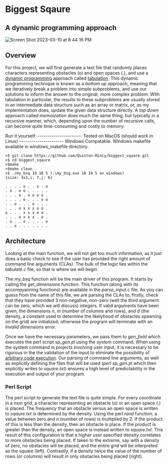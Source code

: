 # Biggest Sqaure
## A dynamic programming approach

![Screen Shot 2023-03-10 at 8 44 16 PM](https://user-images.githubusercontent.com/73136662/224458228-d5dcfe9c-703d-4b2e-9113-c1170ca2b38d.png)

## Overview 

For this project, we will first generate a text file that randomly places characters representing obstacles (o) and open spaces (.), and use
a [dynamic programming](https://en.wikipedia.org/wiki/Dynamic_programming) approach called [tabulation](https://www.geeksforgeeks.org/tabulation-vs-memoization/).
This dynamic programming technique is known as a *bottom up* approach, meaning that we iteratively break a problem into simple subproblems, and use our solutions
to inform the answer to the original, more complex problem. With tabulation in particular, the results to these subproblems are usually stored in an intermediate
data structure such as an array or matrix, or, as my implementation does, update the given data structure directly. A *top down* approach called *memoization* 
does much the same thing, but typically in a recursive manner, which, depending upon the number of recursive calls, can become quite time-consuming and costly to
memory.

Run it yourself:
---------------------- Tested on MacOS (should work in Linux)
---------------------- Windows Compatable. Windows makefile available in windows_makefile directory.
```
>$ git clone https://github.com/Quinton-Mincy/biggest_square.git
>$ cd biggest_sqaure
>$make
>$make clean
>$ ./my_bsq 10 10 5 (.\my_bsq.exe 10 10 5 on windows)
{size: 3x3,i: 7,j: 6}

. . . . o . . o . o 
. o . o o . . . . . 
. . . o . o o o o . 
. . . . o . . . o o 
. . o . . . o . . . 
. . . o x x x o o . 
o . . . x x x o o . 
. . . o x x x . o . 
. o . . o . . . . o 
. . o . . . . . . . 
```

## Architecture

Looking at the main function, we will not get too much information, as it just does a basic check to see if the user has provided the right amount 
of command line arguments (CLAs).  The bulk of the logic lies within the *tabulate.c* file, so that is where we will begin.

The *my_bsq* function will be the main driver of this program. It starts by calling the *get_dimensions* function. This function (along with its
accompyanning functions) are available in the *parse_input.c* file. As you can guess from the name of this file, we are parsing the CLAs to, firstly,
check that they have provided 3 non-negative, non-zero (well the third argument can be zero, which we will discuss) integers. If valid arguments have
been given, the dimensions *n*, *m* (number of columns and rows), and *d* (the density, a constant used to determine the likelyhood of obstacles
spawning on the grid) are initialized; otherwise the program will terminate with an *Invalid dimensions*
error.

Once we have the necessary parameters, we pass them to *gen_field* which executes the perl script *sp_gen.pl* using the *system* command. When using the system command in projects involving user input, it is necessary to be rigorous in the the validation of the input to eliminate the possibility of [arbitrary code execution](https://en.wikipedia.org/wiki/Arbitrary_code_execution). Our parsing of command line arguments, as well as explicitly defining the files that will be used (*perl sp_gen.pl* which then explicitly writes to *square.txt*) ensures a high level of predictability in the execution and output of your program.  

### Perl Script

The perl script to generate the text file is quite simple. For every coordinate in a *n*x*m* grid, a character representing an obstacle (o) or an open space (.) is placed. The frequency that an obstacle versus an open space is written to *sqaure.txt* is determined by the density. Using the perl *rand* function, a value between zero and *n* (number of rows) is multiplied by 2. If the product of this is less than the density, then an obstacle is place. If the product is greater than the density, an open space is instead written to *square.txt*. This result of this configuration is that a higher user specified density correlates to more obstacles being placed. If taken to the extreme, say with a density of zero, no obstacles will be placed, and the entire grid will be interpreted as the square (left). Contrastly, if a density twice the value of the number of rows (or columns) will result in only obstacles being placed (right).